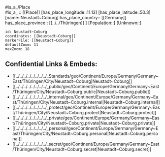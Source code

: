 ﻿---
location: [50.3,11.13] 
mapzoom: [7,12] 
mapmarker: city 
type: City
tags:
- geo/City


SpocWebEntityId: 32854
isDeleted: false
confidential: public

---
#is_a_/Place  
#is_a_ :: [[Place]] 
[has_place_longitude::11.13] 
[has_place_latitude::50.3] 
[name::Neustadt~Coburg] 
has_place_country:: [[Germany]]  
has_place_province:: [[../../Thüringen]] ] 
[Population::] 
[Unknown::] 


```leaflet
id: Neustadt~Coburg
coordinates: [[Neustadt~Coburg]] 
markerFile: [[Neustadt~Coburg]] 
defaultZoom: 11 
maxZoom: 18
```


## Confidential Links & Embeds: 
- [[../../../../../../../../_Standards/geo/Continent/Europe/Germany/Germany~East/Thüringen/City/Neustadt~Coburg|Neustadt~Coburg]] 
- [[../../../../../../../../_public/geo/Continent/Europe/Germany/Germany~East/Thüringen/City/Neustadt~Coburg.public|Neustadt~Coburg.public]] 
- [[../../../../../../../../_internal/geo/Continent/Europe/Germany/Germany~East/Thüringen/City/Neustadt~Coburg.internal|Neustadt~Coburg.internal]] 
- [[../../../../../../../../_protect/geo/Continent/Europe/Germany/Germany~East/Thüringen/City/Neustadt~Coburg.protect|Neustadt~Coburg.protect]] 
- [[../../../../../../../../_private/geo/Continent/Europe/Germany/Germany~East/Thüringen/City/Neustadt~Coburg.private|Neustadt~Coburg.private]] 
- [[../../../../../../../../_personal/geo/Continent/Europe/Germany/Germany~East/Thüringen/City/Neustadt~Coburg.personal|Neustadt~Coburg.personal]] 
- [[../../../../../../../../_secret/geo/Continent/Europe/Germany/Germany~East/Thüringen/City/Neustadt~Coburg.secret|Neustadt~Coburg.secret]] 
